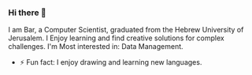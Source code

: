 ### Hi there 👋
I am Bar, a Computer Scientist, graduated from the Hebrew University of Jerusalem.
I Enjoy learning and find creative solutions for complex challenges.
I'm Most interested in: Data Management.

- ⚡ Fun fact: I enjoy drawing and learning new languages.


<!--
**baraloni/baraloni** is a ✨ _special_ ✨ repository because its `README.md` (this file) appears on your GitHub profile.

Here are some ideas to get you started:

- 👯 I’m looking to collaborate on ...
- 🤔 I’m looking for help with ...
- 💬 Ask me about ...
- 📫 How to reach me: ...
- 😄 Pronouns: ...

-->
